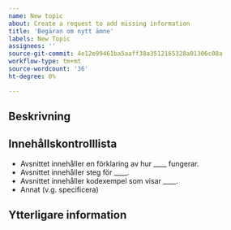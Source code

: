 ```yaml
---
name: New topic
about: Create a request to add missing information
title: 'Begäran om nytt ämne'
labels: New Topic
assignees: ''
source-git-commit: 4e12e99461ba5aaff38a3512165328a01306c08a
workflow-type: tm+mt
source-wordcount: '36'
ht-degree: 0%

---
```



## Beskrivning

<!-- (REQUIRED) What topic is missing? -->

## Innehållskontrolllista

<!-- (REQUIRED) List specific information or details to include in this topic. -->

<!-- Use the following list as a starting point -->

- Avsnittet innehåller en förklaring av hur ____ fungerar.
- Avsnittet innehåller steg för ____.
- Avsnittet innehåller kodexempel som visar ____.
- Annat (v.g. specificera)

## Ytterligare information

<!-- (OPTIONAL) Any information you already know or other online resources that cover this topic -->

<!--
Thank you for taking the time to report this issue!
GitHub Issues in this repo should relate to the applicable codebase.

Before submitting this issue, make sure you are complying with our Code of Conduct:
https://github.com/AdobeDocs/commerce-operations.en/blob/main/code-of-conduct.md

Issues that do not comply with our Code of Conduct or do not contain enough information may be closed at the maintainers' discretion.

Feel free to remove this section before creating this issue.
-->
